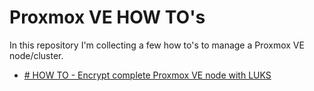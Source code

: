 # Proxmox VE HOW TO's

In this repository I'm collecting a few how to's to manage a Proxmox VE node/cluster.

- [# HOW TO - Encrypt complete Proxmox VE node with LUKS](./luks-encryption-manual-tpm-ssh-unlock/README.md)

